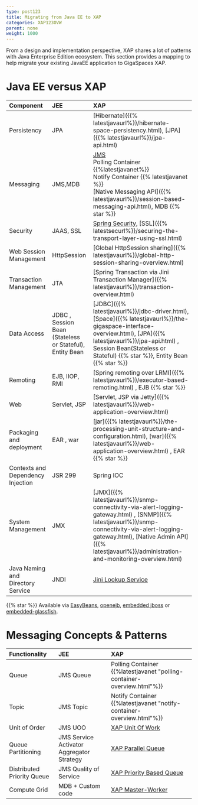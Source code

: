 ```yaml
---
type: post123
title: Migrating from Java EE to XAP
categories: XAP123OVW
parent: none
weight: 1000
---
```



From a design and implementation perspective, XAP shares a lot of patterns with Java Enterprise Edition ecosystem. This section provides a mapping to help migrate your existing JavaEE application to GigaSpaces XAP. 

# Java EE versus XAP

|Component|JEE|XAP|
|:--------|:---|:--|
|Persistency|JPA|[Hibernate]({{% latestjavaurl%}}/hibernate-space-persistency.html), [JPA]({{% latestjavaurl%}}/jpa-api.html)|
|Messaging|JMS,MDB|[JMS]({{%latestjavaurl%}}/messaging-support.html)<br>Polling Container {{%latestjavanet%}} <br>Notify Container {{% latestjavanet %}}<br> [Native Messaging API]({{% latestjavaurl%}}/session-based-messaging-api.html), MDB {{%  star %}} |
|Security|JAAS, SSL|[Spring Security]({{%latestsecurl%}}/spring-security-bridge.html), [SSL]({{% latestsecurl%}}/securing-the-transport-layer-using-ssl.html)|
|Web Session Management|HttpSession|[Global HttpSession sharing]({{% latestjavaurl%}}/global-http-session-sharing-overview.html)|
|Transaction Management|JTA|[Spring Transaction via Jini Transaction Manager]({{% latestjavaurl%}}/transaction-overview.html)|
|Data Access|JDBC , Session Bean (Stateless or Stateful), Entity Bean|[JDBC]({{% latestjavaurl%}}/jdbc-driver.html), [Space]({{% latestjavaurl%}}/the-gigaspace-interface-overview.html), [JPA]({{% latestjavaurl%}}/jpa-api.html) , Session Bean(Stateless or Stateful) {{%  star %}}, Entity Bean {{%  star %}}|
|Remoting|EJB, IIOP, RMI|[Spring remoting over LRMI]({{% latestjavaurl%}}/executor-based-remoting.html) , EJB {{%  star %}}|
|Web|Servlet, JSP | [Servlet, JSP via Jetty]({{% latestjavaurl%}}/web-application-overview.html)|
|Packaging and deployment|EAR , war|[jar]({{% latestjavaurl%}}/the-processing-unit-structure-and-configuration.html), [war]({{% latestjavaurl%}}/web-application-overview.html) , EAR {{%  star %}}|
|Contexts and Dependency Injection|JSR 299|Spring IOC|
|System Management|JMX|[JMX]({{% latestjavaurl%}}/snmp-connectivity-via-alert-logging-gateway.html) , [SNMP]({{% latestjavaurl%}}/snmp-connectivity-via-alert-logging-gateway.html), [Native Admin API]({{% latestjavaurl%}}/administration-and-monitoring-overview.html)|
|Java Naming and Directory Service|JNDI|[Jini Lookup Service](./about-jini.html)|

{{%  star %}} Available via [EasyBeans](http://www.easybeans.net/xwiki/bin/view/Main/WebHome), [openejb](http://openejb.apache.org), [embedded jboss](http://docs.jboss.org/ejb3/embedded/embedded.html) or [embedded-glassfish](http://embedded-glassfish.java.net).

# Messaging Concepts & Patterns


|Functionality|JEE|XAP|
|:------------|:---|:--|
|Queue|JMS Queue|Polling Container {{%latestjavanet "polling-container-overview.html"%}}|
|Topic|JMS Topic|Notify Container  {{%latestjavanet "notify-container-overview.html"%}}|
|Unit of Order|JMS UOO|[XAP Unit Of Work](/sbp/unit-of-work.html)|
|Queue Partitioning|JMS Service Activator Aggregator Strategy|[XAP Parallel Queue](/sbp/parallel-queue-pattern.html)|
|Distributed Priority Queue|JMS Quality of Service|[XAP Priority Based Queue](/sbp/priority-based-queue.html)|
|Compute Grid|MDB + Custom code|[XAP Master-Worker](/sbp/master-worker-pattern.html)|
